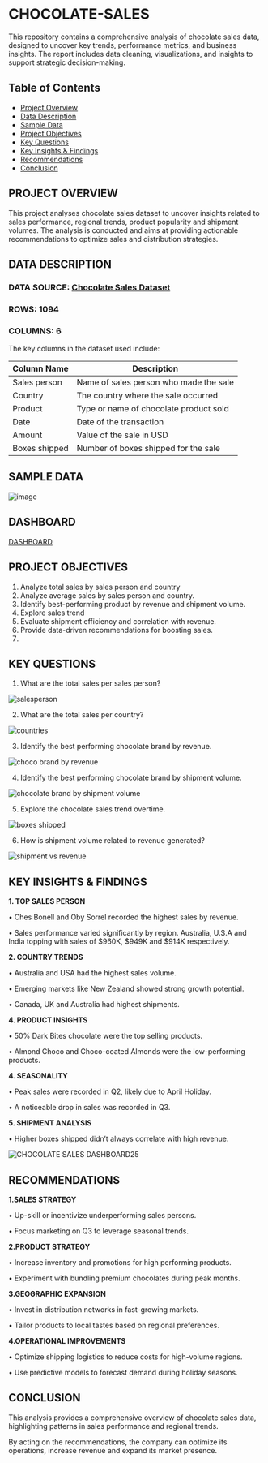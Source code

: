 # CHOCOLATE-SALES
This repository contains a comprehensive analysis of chocolate sales data, designed to uncover key trends, performance metrics, and business insights. The report includes data cleaning, visualizations, and insights to support strategic decision-making.

##  Table of Contents

- [ Project Overview](#project-overview)
- [ Data Description](#️data-description)
- [ Sample Data](#sample-data)
- [ Project Objectives](#project-objectives)
- [ Key Questions](#key-questions)
- [ Key Insights & Findings](#key-insights-&-findings)
- [ Recommendations](#recommendations)
- [ Conclusion](#conclusion)

## PROJECT OVERVIEW

This project analyses chocolate sales dataset to uncover insights related to sales performance, regional trends, product popularity and shipment volumes. The analysis is conducted and aims at providing actionable recommendations to optimize sales and distribution strategies.

## DATA DESCRIPTION

### DATA SOURCE: [ Chocolate Sales Dataset ](https://www.kaggle.com/datasets/atharvasoundankar/chocolate-sales)

### ROWS: 1094

### COLUMNS: 6

The key columns in the dataset used include:

| Column Name     | Description                                      |
|-----------------|--------------------------------------------------|
| Sales person    | Name of sales person who made the sale          |
| Country         | The country where the sale occurred              |
| Product         | Type or name of chocolate product sold           |
| Date            | Date of the transaction                          |
| Amount          | Value of the sale in USD                         |
| Boxes shipped   | Number of boxes shipped for the sale             |

## SAMPLE DATA
![image](https://github.com/user-attachments/assets/3f7131f2-d28a-434f-ba47-d2de2ec5d21c)

## DASHBOARD
[DASHBOARD](https://github.com/dennismogaka/CHOCOLATE-SALES/blob/main/chocolate%20sales%20dashboard.pbix)

## PROJECT OBJECTIVES
1.	Analyze total sales by sales person and country
2.	Analyze average sales by sales person and country.
3.	Identify best-performing product by revenue and shipment volume.
4.	Explore sales trend
5.	Evaluate shipment efficiency and correlation with revenue.
6.	Provide data-driven recommendations for boosting sales.
7.	
## KEY QUESTIONS
1.	What are the total sales per sales person?
   
 ![salesperson](https://github.com/user-attachments/assets/f06f9624-3d44-448b-8c9b-c1e3f187546c)

2.	What are the total sales per country?
   
![countries](https://github.com/user-attachments/assets/602afc3e-898d-494b-815c-2def9e2033f4)

3.	Identify the best performing chocolate brand by revenue.
   
![choco brand by revenue](https://github.com/user-attachments/assets/102120b0-c3d4-4230-91e2-2348eaf88687)

4.	Identify the best performing chocolate brand by shipment volume.
   
 ![chocolate brand by shipment volume](https://github.com/user-attachments/assets/779d0047-a36b-49b0-a144-16e06a59555a)

5.	Explore the chocolate sales trend overtime.
   
 ![boxes shipped](https://github.com/user-attachments/assets/7590723a-21ed-4bd6-a38f-31044bc7b9e1)

6.	How is shipment volume related to revenue generated?
   
 ![shipment vs revenue](https://github.com/user-attachments/assets/c6f55b22-ec5f-488c-b985-99e965e9d4c0)
 
## KEY INSIGHTS & FINDINGS

**1.	TOP SALES PERSON**
   
•	Ches Bonell and Oby Sorrel recorded the highest sales by revenue.

•	Sales performance varied significantly by region. Australia, U.S.A and India topping with sales of $960K, $949K and $914K respectively.

**2.	COUNTRY TRENDS**

•	Australia and USA had the highest sales volume.

•	Emerging markets like New Zealand showed strong growth potential.

•	Canada, UK and Australia had highest shipments.

**4.	PRODUCT INSIGHTS**

•	50% Dark Bites chocolate were the top selling products.

•	Almond Choco and Choco-coated Almonds were the low-performing products.

**4.	SEASONALITY**

•	Peak sales were recorded in Q2, likely due to April Holiday.

•	A noticeable drop in sales was recorded in Q3.

**5.	SHIPMENT ANALYSIS**

•	Higher boxes shipped didn’t always correlate with high revenue.

![CHOCOLATE SALES DASHBOARD25](https://github.com/user-attachments/assets/778b079a-5074-4829-9cbd-4f0b3e7c96fb)

## RECOMMENDATIONS

 **1.SALES STRATEGY**
 
•	Up-skill or incentivize underperforming sales persons.

•	Focus marketing on Q3 to leverage seasonal trends.

**2.PRODUCT STRATEGY**

•	Increase inventory and promotions for high performing products.

•	Experiment with bundling premium chocolates during peak months.

**3.GEOGRAPHIC EXPANSION**

•	Invest in distribution networks in fast-growing markets.

•	Tailor products to local tastes based on regional preferences.

**4.OPERATIONAL IMPROVEMENTS**

•	Optimize shipping logistics to reduce costs for high-volume regions.

•	Use predictive models to forecast demand during holiday seasons.

## CONCLUSION

This analysis provides a comprehensive overview of chocolate sales data, highlighting patterns in sales performance and regional trends.

By acting on the recommendations, the company can optimize its operations, increase revenue and expand its market presence.



